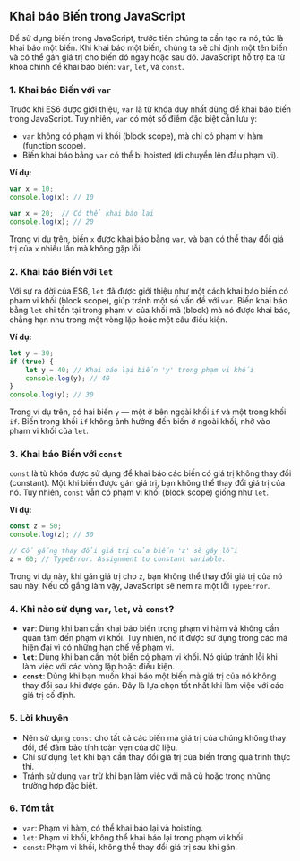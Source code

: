 ## Khai báo Biến trong JavaScript

Để sử dụng biến trong JavaScript, trước tiên chúng ta cần tạo ra nó, tức là khai báo một biến. Khi khai báo một biến, chúng ta sẽ chỉ định một tên biến và có thể gán giá trị cho biến đó ngay hoặc sau đó. JavaScript hỗ trợ ba từ khóa chính để khai báo biến: `var`, `let`, và `const`.

### 1. **Khai báo Biến với `var`**
Trước khi ES6 được giới thiệu, `var` là từ khóa duy nhất dùng để khai báo biến trong JavaScript. Tuy nhiên, `var` có một số điểm đặc biệt cần lưu ý:
- `var` không có phạm vi khối (block scope), mà chỉ có phạm vi hàm (function scope).
- Biến khai báo bằng `var` có thể bị hoisted (di chuyển lên đầu phạm vi).

**Ví dụ:**

```javascript
var x = 10;
console.log(x); // 10

var x = 20;  // Có thể khai báo lại
console.log(x); // 20
```

Trong ví dụ trên, biến `x` được khai báo bằng `var`, và bạn có thể thay đổi giá trị của `x` nhiều lần mà không gặp lỗi.

### 2. **Khai báo Biến với `let`**
Với sự ra đời của ES6, `let` đã được giới thiệu như một cách khai báo biến có phạm vi khối (block scope), giúp tránh một số vấn đề với `var`. Biến khai báo bằng `let` chỉ tồn tại trong phạm vi của khối mã (block) mà nó được khai báo, chẳng hạn như trong một vòng lặp hoặc một câu điều kiện.

**Ví dụ:**

```javascript
let y = 30;
if (true) {
    let y = 40; // Khai báo lại biến 'y' trong phạm vi khối
    console.log(y); // 40
}
console.log(y); // 30
```

Trong ví dụ trên, có hai biến `y` — một ở bên ngoài khối `if` và một trong khối `if`. Biến trong khối `if` không ảnh hưởng đến biến ở ngoài khối, nhờ vào phạm vi khối của `let`.

### 3. **Khai báo Biến với `const`**
`const` là từ khóa được sử dụng để khai báo các biến có giá trị không thay đổi (constant). Một khi biến được gán giá trị, bạn không thể thay đổi giá trị của nó. Tuy nhiên, `const` vẫn có phạm vi khối (block scope) giống như `let`.

**Ví dụ:**

```javascript
const z = 50;
console.log(z); // 50

// Cố gắng thay đổi giá trị của biến 'z' sẽ gây lỗi
z = 60; // TypeError: Assignment to constant variable.
```

Trong ví dụ này, khi gán giá trị cho `z`, bạn không thể thay đổi giá trị của nó sau này. Nếu cố gắng làm vậy, JavaScript sẽ ném ra một lỗi `TypeError`.

### 4. **Khi nào sử dụng `var`, `let`, và `const`?**
- **`var`**: Dùng khi bạn cần khai báo biến trong phạm vi hàm và không cần quan tâm đến phạm vi khối. Tuy nhiên, nó ít được sử dụng trong các mã hiện đại vì có những hạn chế về phạm vi.
- **`let`**: Dùng khi bạn cần một biến có phạm vi khối. Nó giúp tránh lỗi khi làm việc với các vòng lặp hoặc điều kiện.
- **`const`**: Dùng khi bạn muốn khai báo một biến mà giá trị của nó không thay đổi sau khi được gán. Đây là lựa chọn tốt nhất khi làm việc với các giá trị cố định.

### 5. **Lời khuyên**
- Nên sử dụng `const` cho tất cả các biến mà giá trị của chúng không thay đổi, để đảm bảo tính toàn vẹn của dữ liệu.
- Chỉ sử dụng `let` khi bạn cần thay đổi giá trị của biến trong quá trình thực thi.
- Tránh sử dụng `var` trừ khi bạn làm việc với mã cũ hoặc trong những trường hợp đặc biệt.

### 6. **Tóm tắt**
- `var`: Phạm vi hàm, có thể khai báo lại và hoisting.
- `let`: Phạm vi khối, không thể khai báo lại trong phạm vi khối.
- `const`: Phạm vi khối, không thể thay đổi giá trị sau khi gán.